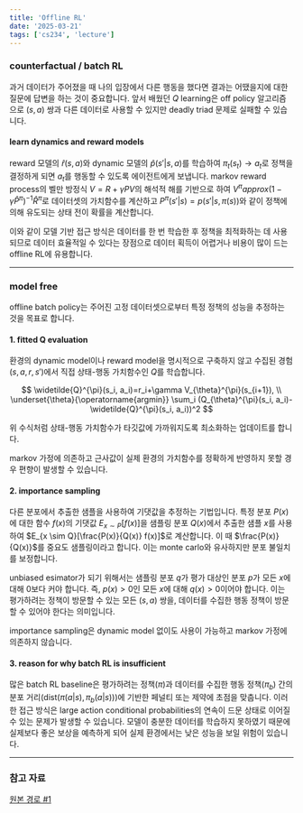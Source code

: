 ```yaml
---
title: 'Offline RL'
date: '2025-03-21'
tags: ['cs234', 'lecture']
---
```


### counterfactual / batch RL

과거 데이터가 주어졌을 때 나의 입장에서 다른 행동을 했다면 결과는 어땠을지에 대한 질문에 답변을 하는 것이 중요합니다. 앞서 배웠던 $Q$ learning은 off policy 알고리즘으로 $(s, a)$ 쌍과 다른 데이터로 사용할 수 있지만 deadly triad 문제로 실패할 수 있습니다.

#### learn dynamics and reward models

reward 모델의 $\hat{r}(s,a)$와 dynamic 모델의 $\hat{p}(s'|s,a)$를 학습하여 $\pi_t(s_t) \rightarrow a_t$로 정책을 결정하게 되면 $a_t$를 행동할 수 있도록 에이전트에게 보냅니다. markov reward process의 벨만 방정식 $V=R+\gamma PV$의 해석적 해를 기반으로 하여 $V^{\pi} approx (1-\gamma \hat{P}^{\pi})^{-1} \hat{R}^{\pi}$로 데이터셋의 가치함수를 계산하고 $P^{\pi}(s'|s)=p(s'|s, \pi(s))$와 같이 정책에 의해 유도되는 상태 전이 확률을 계산합니다.

이와 같이 모델 기반 접근 방식은 데이터를 한 번 학습한 후 정책을 최적화하는 데 사용되므로 데이터 효율적일 수 있다는 장점으로 데이터 획득이 어렵거나 비용이 많이 드는 offline RL에 유용합니다.

---

### model free

offline batch policy는 주어진 고정 데이터셋으로부터 특정 정책의 성능을 추정하는 것을 목표로 합니다.

#### 1. fitted Q evaluation

환경의 dynamic model이나 reward model을 명시적으로 구축하지 않고 수집된 경험 $(s, a, r, s')$에서 직접 상태-행동 가치함수인 $Q$를 학습합니다.

$$
\widetilde{Q}^{\pi}(s_i, a_i)=r_i+\gamma V_{\theta}^{\pi}(s_{i+1}), \\
\underset{\theta}{\operatorname{argmin}} \sum_i (Q_{\theta}^{\pi}(s_i, a_i)-\widetilde{Q}^{\pi}(s_i, a_i))^2
$$

위 수식처럼 상태-행동 가치함수가 타깃값에 가까워지도록 최소화하는 업데이트를 합니다.

markov 가정에 의존하고 근사값이 실제 환경의 가치함수를 정확하게 반영하지 못할 경우 편향이 발생할 수 있습니다.

#### 2. importance sampling

다른 분포에서 추출한 샘플을 사용하여 기댓값을 추정하는 기법입니다. 특정 분포 $P(x)$에 대한 함수 $f(x)$의 기댓값 $E_{x \sim P}[f(x)]$을 샘플링 분포 $Q(x)$에서 추출한 샘플 $x$를 사용하여 $E_{x \sim Q}[\frac{P(x)}{Q(x)} f(x)]$로 계산합니다. 이 때 $\frac{P(x)}{Q(x)}$를 중요도 샘플링이라고 합니다. 이는 monte carlo와 유사하지만 분포 불일치를 보정합니다.

unbiased esimator가 되기 위해서는 샘플링 분포 $q$가 평가 대상인 분포 $p$가 모든 $x$에 대해 0보다 커야 합니다. 즉, $p(x) > 0$인 모든 $x$에 대해 $q(x) > 0$이어야 합니다. 이는 평가하려는 정책이 방문할 수 있는 모든 $(s,a)$ 쌍을, 데이터를 수집한 행동 정책이 방문할 수 있어야 한다는 의미입니다.

importance sampling은 dynamic model 없이도 사용이 가능하고 markov 가정에 의존하지 않습니다.

#### 3. reason for why batch RL is insufficient

많은 batch RL baseline은 평가하려는 정책($\pi$)과 데이터를 수집한 행동 정책($\pi_b$) 간의 분포 거리($\text{dist}(\pi(a|s), \pi_b(a|s))$)에 기반한 페널티 또는 제약에 초점을 맞춥니다. 이러한 접근 방식은 large action conditional probabilities의 연속이 드문 상태로 이어질 수 있는 문제가 발생할 수 있습니다. 모델이 충분한 데이터를 학습하지 못하였기 때문에 실제보다 좋은 보상을 예측하게 되어 실제 환경에서는 낮은 성능을 보일 위험이 있습니다.

---

### 참고 자료

[원본 경로 #1](https://youtu.be/F6APGIAm5fw?si=7HjhnByZLVsZveCl)



